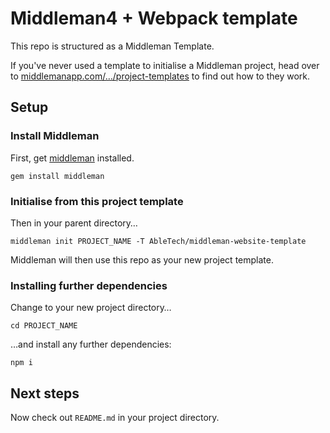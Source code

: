 # Middleman4 + Webpack template

This repo is structured as a Middleman Template.

If you've never used a template to initialise a Middleman project, head over to [middlemanapp.com/…/project-templates](https://middlemanapp.com/advanced/project-templates/) to find out how to they work.

## Setup

### Install Middleman

First, get [middleman](https://middlemanapp.com/) installed.

```
gem install middleman
```

### Initialise from this project template

Then in your parent directory…

```
middleman init PROJECT_NAME -T AbleTech/middleman-website-template
```

Middleman will then use this repo as your new project template.

### Installing further dependencies

Change to your new project directory…

```
cd PROJECT_NAME
```

…and install any further dependencies:

```
npm i
```

## Next steps

Now check out `README.md` in your project directory.
